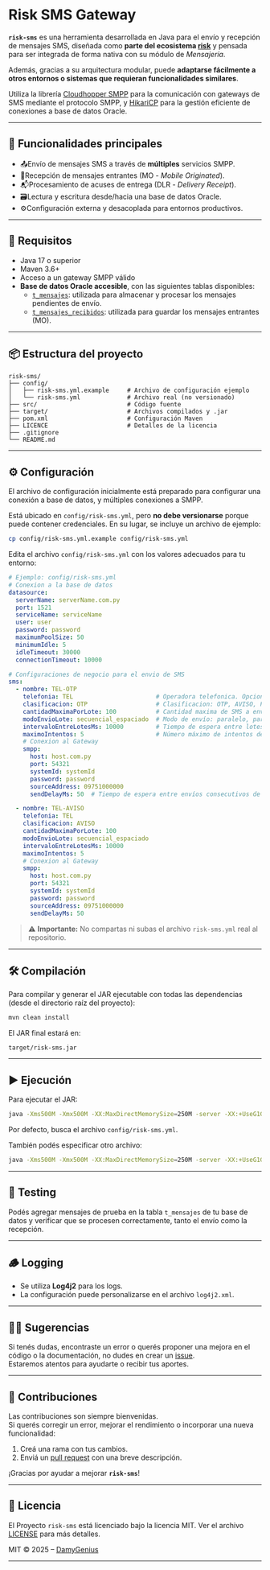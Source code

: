 
# Risk SMS Gateway
**`risk-sms`** es una herramienta desarrollada en Java para el envío y recepción de mensajes SMS, diseñada como **parte del ecosistema [risk](https://github.com/jtsoya539/risk)** y pensada para ser integrada de forma nativa con su módulo de _Mensajería_.

Además, gracias a su arquitectura modular, puede **adaptarse fácilmente a otros entornos o sistemas que requieran funcionalidades similares**.

Utiliza la librería [Cloudhopper SMPP](https://github.com/fizzed/cloudhopper-smpp) para la comunicación con gateways de SMS mediante el protocolo SMPP, y [HikariCP](https://github.com/brettwooldridge/HikariCP) para la gestión eficiente de conexiones a base de datos Oracle.

---

## 🚀 Funcionalidades principales
* 📤Envío de mensajes SMS a través de **múltiples** servicios SMPP.
* 📩Recepción de mensajes entrantes (MO - _Mobile Originated_).
* 📬Procesamiento de acuses de entrega (DLR - _Delivery Receipt_).
* 🗃️Lectura y escritura desde/hacia una base de datos Oracle.
* ⚙️Configuración externa y desacoplada para entornos productivos.

---

## 🧱 Requisitos
- Java 17 o superior
- Maven 3.6+
- Acceso a un gateway SMPP válido
- **Base de datos Oracle accesible**, con las siguientes tablas disponibles:
    - [`t_mensajes`](https://github.com/jtsoya539/risk/blob/master/source/database/modules/msj/tables/t_mensajes.tab): utilizada para almacenar y procesar los mensajes pendientes de envío.
    - [`t_mensajes_recibidos`](https://github.com/jtsoya539/risk/blob/master/source/database/modules/msj/tables/t_mensajes_recibidos.tab): utilizada para guardar los mensajes entrantes (MO).

---

## 📦 Estructura del proyecto

```
risk-sms/
├── config/
│   ├── risk-sms.yml.example     # Archivo de configuración ejemplo
│   └── risk-sms.yml             # Archivo real (no versionado)
├── src/                         # Código fuente
├── target/                      # Archivos compilados y .jar
├── pom.xml                      # Configuración Maven
├── LICENCE                      # Detalles de la licencia
├── .gitignore
└── README.md
```

---

## ⚙️ Configuración
El archivo de configuración inicialmente está preparado para configurar una conexión a base de datos, y múltiples conexiones a SMPP.

Está ubicado en `config/risk-sms.yml`, pero **no debe versionarse** porque puede contener credenciales. En su lugar, se incluye un archivo de ejemplo:
```bash
cp config/risk-sms.yml.example config/risk-sms.yml
```
Edita el archivo `config/risk-sms.yml` con los valores adecuados para tu entorno:
```yml
# Ejemplo: config/risk-sms.yml
# Conexion a la base de datos
datasource:
  serverName: serverName.com.py
  port: 1521
  serviceName: serviceName
  user: user
  password: password
  maximumPoolSize: 50
  minimumIdle: 5
  idleTimeout: 30000
  connectionTimeout: 10000

# Configuraciones de negocio para el envio de SMS
sms:
  - nombre: TEL-OTP
    telefonia: TEL                       # Operadora telefonica. Opcional
    clasificacion: OTP                   # Clasificacion: OTP, AVISO, PROMOCION (u otros). Opcional
    cantidadMaximaPorLote: 100           # Cantidad maxima de SMS a enviar por lote. Opcional. Por defecto 100
    modoEnvioLote: secuencial_espaciado  # Modo de envío: paralelo, paralelo_espaciado, secuencial_espaciado, secuencial_espaciado_async
    intervaloEntreLotesMs: 10000         # Tiempo de espera entre lotes de SMS a enviar (en milisegundos)
    maximoIntentos: 5                    # Número máximo de intentos de envío permitidos de SMS. Opcional. Por defecto 5
    # Conexion al Gateway
    smpp:
      host: host.com.py
      port: 54321
      systemId: systemId
      password: password
      sourceAddress: 09751000000
      sendDelayMs: 50  # Tiempo de espera entre envíos consecutivos de SMS (en milisegundos). Util para cumplir con límites del proveedor SMPP o evitar sobrecarga. Por defecto 500

  - nombre: TEL-AVISO
    telefonia: TEL
    clasificacion: AVISO
    cantidadMaximaPorLote: 100
    modoEnvioLote: secuencial_espaciado
    intervaloEntreLotesMs: 10000
    maximoIntentos: 5
    # Conexion al Gateway
    smpp:
      host: host.com.py
      port: 54321
      systemId: systemId
      password: password
      sourceAddress: 09751000000
      sendDelayMs: 50
```
> ⚠️ **Importante:** No compartas ni subas el archivo `risk-sms.yml` real al repositorio.


---

## 🛠️ Compilación
Para compilar y generar el JAR ejecutable con todas las dependencias (desde el directorio raíz del proyecto):
```bash
mvn clean install
```
El JAR final estará en:
```
target/risk-sms.jar
```

---

## ▶️ Ejecución
Para ejecutar el JAR:
```bash
java -Xms500M -Xmx500M -XX:MaxDirectMemorySize=250M -server -XX:+UseG1GC -XX:+ExplicitGCInvokesConcurrent -XX:MaxGCPauseMillis=500 -jar target/risk-sms.jar
```
Por defecto, busca el archivo `config/risk-sms.yml`.

También podés especificar otro archivo:

```bash
java -Xms500M -Xmx500M -XX:MaxDirectMemorySize=250M -server -XX:+UseG1GC -XX:+ExplicitGCInvokesConcurrent -XX:MaxGCPauseMillis=500 -jar target/risk-sms.jar path/a/otro-risk-sms.yml
```

---

## 🧪 Testing
Podés agregar mensajes de prueba en la tabla `t_mensajes` de tu base de datos y verificar que se procesen correctamente, tanto el envío como la recepción.

---

## 🪵 Logging
* Se utiliza **Log4j2** para los logs.
* La configuración puede personalizarse en el archivo `log4j2.xml`.

---

## 🙋‍♂️ Sugerencias
Si tenés dudas, encontraste un error o querés proponer una mejora en el código o la documentación, no dudes en crear un [issue](https://github.com/DamyGenius/risk-sms/issues).  
Estaremos atentos para ayudarte o recibir tus aportes.

---

## 🤝 Contribuciones
Las contribuciones son siempre bienvenidas.  
Si querés corregir un error, mejorar el rendimiento o incorporar una nueva funcionalidad:
1.  Creá una rama con tus cambios.
2.  Enviá un [pull request](https://github.com/DamyGenius/risk-sms/pulls) con una breve descripción.

¡Gracias por ayudar a mejorar **`risk-sms`**!

---

## 📄 Licencia
El Proyecto `risk-sms` está licenciado bajo la licencia MIT. Ver el archivo [LICENSE](/LICENSE) para más detalles.

MIT © 2025 – [DamyGenius](https://github.com/DamyGenius)

---
